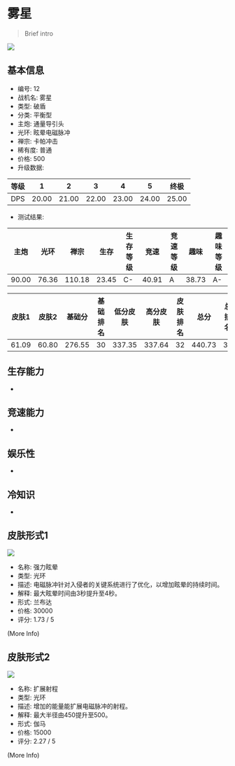 # 雾星

> Brief intro

<img src="/ships/ship_12.png" style={{zoom:1}}/>

## 基本信息

- 编号: 12
- 战机名: 雾星
- 类型: 破盾
- 分类: 平衡型
- 主炮: 通量导引头
- 光环: 眩晕电磁脉冲
- 禅宗: 卡帕冲击
- 稀有度: 普通
- 价格: 500
- 升级数据: 

| 等级 | 1 | 2 | 3 | 4 | 5 | 终极 |
|--|--|--|--|--|--|--|
| DPS | 20.00 | 21.00 | 22.00 | 23.00 | 24.00 | 25.00 |

- 测试结果: 

| 主炮 | 光环 | 禅宗 | 生存 | 生存等级 | 竞速 | 竞速等级 | 趣味 | 趣味等级 |
|--|--|--|--|--|--|--|--|--|
| 90.00 | 76.36 | 110.18 | 23.45 | C- | 40.91 | A | 38.73 | A- |

| 皮肤1 | 皮肤2 | 基础分 | 基础排名 | 低分皮肤 | 高分皮肤 | 皮肤排名 | 总分 | 总排名 |
|--|--|--|--|--|--|--|--|--|
| 61.09 | 60.80 | 276.55 | 30 | 337.35 | 337.64 | 32 | 440.73 | 38 |

## 生存能力

-

## 竞速能力

-

## 娱乐性

-

## 冷知识

-

## 皮肤形式1

<img src="/ships/ship_12_apex_1.png" style={{zoom:1}}/>

- 名称: 强力眩晕
- 类型: 光环
- 描述: 电磁脉冲针对入侵者的关键系统进行了优化，以增加眩晕的持续时间。
- 解释: 最大眩晕时间由3秒提升至4秒。
- 形式: 兰布达
- 价格: 30000
- 评分: 1.73 / 5

(More Info)

## 皮肤形式2

<img src="/ships/ship_12_apex_2.png" style={{zoom:1}}/>

- 名称: 扩展射程
- 类型: 光环
- 描述: 增加的能量能扩展电磁脉冲的射程。
- 解释: 最大半径由450提升至500。
- 形式: 伽马
- 价格: 15000
- 评分: 2.27 / 5

(More Info)
